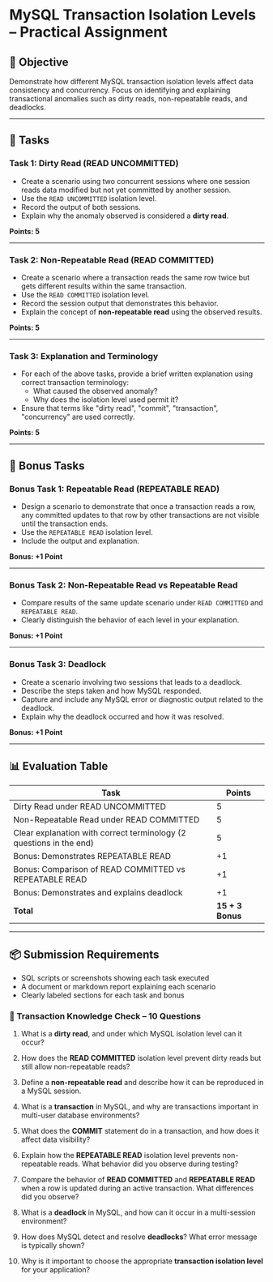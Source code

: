 # MySQL Transaction Isolation Levels – Practical Assignment

## 🎯 Objective

Demonstrate how different MySQL transaction isolation levels affect data consistency and concurrency. Focus on identifying and explaining transactional anomalies such as dirty reads, non-repeatable reads, and deadlocks.

---

## 🧪 Tasks

### Task 1: Dirty Read (READ UNCOMMITTED)

- Create a scenario using two concurrent sessions where one session reads data modified but not yet committed by another session.
- Use the `READ UNCOMMITTED` isolation level.
- Record the output of both sessions.
- Explain why the anomaly observed is considered a **dirty read**.

**Points: 5**

---

### Task 2: Non-Repeatable Read (READ COMMITTED)

- Create a scenario where a transaction reads the same row twice but gets different results within the same transaction.
- Use the `READ COMMITTED` isolation level.
- Record the session output that demonstrates this behavior.
- Explain the concept of **non-repeatable read** using the observed results.

**Points: 5**

---

### Task 3: Explanation and Terminology

- For each of the above tasks, provide a brief written explanation using correct transaction terminology:
  - What caused the observed anomaly?
  - Why does the isolation level used permit it?
- Ensure that terms like "dirty read", "commit", "transaction", "concurrency" are used correctly.

**Points: 5**

---

## 🔁 Bonus Tasks

### Bonus Task 1: Repeatable Read (REPEATABLE READ)

- Design a scenario to demonstrate that once a transaction reads a row, any committed updates to that row by other transactions are not visible until the transaction ends.
- Use the `REPEATABLE READ` isolation level.
- Include the output and explanation.

**Bonus: +1 Point**

---

### Bonus Task 2: Non-Repeatable Read vs Repeatable Read

- Compare results of the same update scenario under `READ COMMITTED` and `REPEATABLE READ`.
- Clearly distinguish the behavior of each level in your explanation.

**Bonus: +1 Point**

---

### Bonus Task 3: Deadlock

- Create a scenario involving two sessions that leads to a deadlock.
- Describe the steps taken and how MySQL responded.
- Capture and include any MySQL error or diagnostic output related to the deadlock.
- Explain why the deadlock occurred and how it was resolved.

**Bonus: +1 Point**

---

## 📊 Evaluation Table

| Task                                                                 | Points |
|----------------------------------------------------------------------|--------|
| Dirty Read under READ UNCOMMITTED                                    | 5      |
| Non-Repeatable Read under READ COMMITTED                             | 5      |
| Clear explanation with correct terminology (2 questions in the  end) | 5      |
| Bonus: Demonstrates REPEATABLE READ                                  | +1     |
| Bonus: Comparison of READ COMMITTED vs REPEATABLE READ               | +1     |
| Bonus: Demonstrates and explains deadlock                            | +1     |
| **Total**                                                            | **15 + 3 Bonus** |

---

## 📦 Submission Requirements

- SQL scripts or screenshots showing each task executed
- A document or markdown report explaining each scenario
- Clearly labeled sections for each task and bonus

### 🧠 Transaction Knowledge Check – 10 Questions

1. What is a **dirty read**, and under which MySQL isolation level can it occur?

2. How does the **READ COMMITTED** isolation level prevent dirty reads but still allow non-repeatable reads?

3. Define a **non-repeatable read** and describe how it can be reproduced in a MySQL session.

4. What is a **transaction** in MySQL, and why are transactions important in multi-user database environments?

5. What does the **COMMIT** statement do in a transaction, and how does it affect data visibility?

6. Explain how the **REPEATABLE READ** isolation level prevents non-repeatable reads. What behavior did you observe during testing?

7. Compare the behavior of **READ COMMITTED** and **REPEATABLE READ** when a row is updated during an active transaction. What differences did you observe?

8. What is a **deadlock** in MySQL, and how can it occur in a multi-session environment?

9. How does MySQL detect and resolve **deadlocks**? What error message is typically shown?

10. Why is it important to choose the appropriate **transaction isolation level** for your application?
